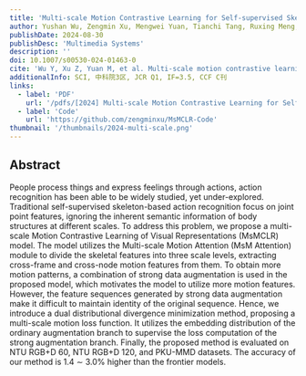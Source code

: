 ```yaml
---
title: 'Multi-scale Motion Contrastive Learning for Self-supervised Skeleton-based Action Recognition'
author: Yushan Wu, Zengmin Xu, Mengwei Yuan, Tianchi Tang, Ruxing Meng, Zhongyuan Wang
publishDate: 2024-08-30
publishDesc: 'Multimedia Systems'
description: ''
doi: 10.1007/s00530-024-01463-0
cite: 'Wu Y, Xu Z, Yuan M, et al. Multi-scale motion contrastive learning for self-supervised skeleton-based action recognition[J]. Multimedia Systems, 2024, 30(5): 1-14.'
additionalInfo: SCI, 中科院3区, JCR Q1, IF=3.5, CCF C刊
links:
  - label: 'PDF'
    url: '/pdfs/[2024] Multi-scale Motion Contrastive Learning for Self-supervised Skeleton-based Action Recognition.pdf'
  - label: 'Code'
    url: 'https://github.com/zengminxu/MsMCLR-Code'
thumbnail: '/thumbnails/2024-multi-scale.png'
---
```


## Abstract

People process things and express feelings through actions, action recognition has been able to be widely studied, yet under-explored. Traditional self-supervised skeleton-based action recognition focus on joint point features, ignoring the inherent semantic information of body structures at different scales. To address this problem, we propose a multi-scale Motion Contrastive Learning of Visual Representations (MsMCLR) model. The model utilizes the Multi-scale Motion Attention (MsM Attention) module to divide the skeletal features into three scale levels, extracting cross-frame and cross-node motion features from them. To obtain more motion patterns, a combination of strong data augmentation is used in the proposed model, which motivates the model to utilize more motion features. However, the feature sequences generated by strong data augmentation make it difficult to maintain identity of the original sequence. Hence, we introduce a dual distributional divergence minimization method, proposing a multi-scale motion loss function. It utilizes the embedding distribution of the ordinary augmentation branch to supervise the loss computation of the strong augmentation branch. Finally, the proposed method is evaluated on NTU RGB+D 60, NTU RGB+D 120, and PKU-MMD datasets. The accuracy of our method is 1.4 ∼ 3.0% higher than the frontier models.
